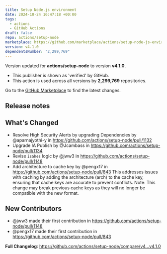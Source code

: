 ```yaml
---
title: Setup Node.js environment
date: 2024-10-24 16:47:18 +00:00
tags:
  - actions
  - GitHub Actions
draft: false
repo: actions/setup-node
marketplace: https://github.com/marketplace/actions/setup-node-js-environment
version: v4.1.0
dependentsNumber: "2,299,769"
---
```



Version updated for **actions/setup-node** to version **v4.1.0**.
- This publisher is shown as 'verified' by GitHub.
- This action is used across all versions by **2,299,769** repositories.

Go to the [GitHub Marketplace](https://github.com/marketplace/actions/setup-node-js-environment) to find the latest changes.

## Release notes

## What's Changed

* Resolve High Security Alerts by upgrading Dependencies by @aparnajyothi-y in https://github.com/actions/setup-node/pull/1132
* Upgrade IA Publish by @Jcambass in https://github.com/actions/setup-node/pull/1134
* Revise `isGhes` logic by @jww3 in https://github.com/actions/setup-node/pull/1148
* Add architecture to cache key by @pengx17 in https://github.com/actions/setup-node/pull/843
This addresses issues with caching by adding the architecture (arch) to the cache key, ensuring that cache keys are accurate to prevent conflicts.
Note: This change may break previous cache keys as they will no longer be compatible with the new format.

## New Contributors
* @jww3 made their first contribution in https://github.com/actions/setup-node/pull/1148
* @pengx17 made their first contribution in https://github.com/actions/setup-node/pull/843

**Full Changelog**: https://github.com/actions/setup-node/compare/v4...v4.1.0
